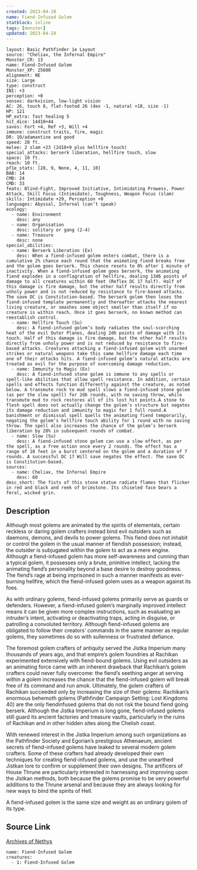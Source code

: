 ```yaml
---
created: 2023-04-28
name: Fiend-Infused Golem
statblock: inline
tags: [monster]
updated: 2023-04-28
---
```

```statblock
layout: Basic Pathfinder 1e Layout
source: "Cheliax, the Infernal Empire"
Monster_CR: 13
name: Fiend-Infused Golem
Monster_XP: 25600
alignment: NE
size: Large
type: construct
INI: +3
perception: +0
senses: darkvision, low-light vision
AC: 26, touch 8, flat-footed 26 (dex -1, natural +18, size -1)
HP: 121
HP_extra: fast healing 5
hit_dice: 14d10+44
saves: Fort +4, Ref +3, Will +4
immune: construct traits, fire, magic
DR: 10/adamantine and good
speed: 20 ft.
melee: 2 slam +23 (2d10+9 plus hellfire touch)
special_attacks: berserk liberation, hellfire touch, slow
space: 10 ft.
reach: 10 ft.
pf1e_stats: [28, 9, None, 4, 11, 10]
BAB: 14
CMB: 24
CMD: 33
feats: Blind-Fight, Improved Initiative, Intimidating Prowess, Power Attack, Skill Focus (Intimidate), Toughness, Weapon Focus (slam)
skills: Intimidate +29, Perception +0
languages: Abyssal, Infernal (can’t speak)
ecology:
  - name: Environment
    desc: any
  - name: Organisation
    desc: solitary or gang (2-4)
  - name: Treasure
    desc: none
special_abilities:
  - name: Berserk Liberation (Ex)
    desc: When a fiend-infused golem enters combat, there is a cumulative 2% chance each round that the animating fiend breaks free and the golem goes berserk. This chance resets to 0% after 1 minute of inactivity. When a fiend-infused golem goes berserk, the animating fiend explodes in a conflagration of hellfire, dealing 13d6 points of damage to all creatures within 60 feet (Reflex DC 17 half). Half of this damage is fire damage, but the other half results directly from unholy power and is not reduced by resistance to fire-based attacks. The save DC is Constitution-based. The berserk golem then loses the fiend-infused template permanently and thereafter attacks the nearest living creature, or smashes some object smaller than itself if no creature is within reach. Once it goes berserk, no known method can reestablish control.
  - name: Hellfire Touch (Su)
    desc: A fiend-infused golem’s body radiates the soul-scorching heat of the evil Outer Planes, dealing 2d6 points of damage with its touch. Half of this damage is fire damage, but the other half results directly from unholy power and is not reduced by resistance to fire-based attacks. Creatures attacking a fiend-infused golem with unarmed strikes or natural weapons take this same hellfire damage each time one of their attacks hits. A fiend-infused golem’s natural attacks are treated as evil for the purpose of overcoming damage reduction.
  - name: Immunity to Magic (Ex)
    desc: A fiend-infused stone golem is immune to any spells or spell-like abilities that allow spell resistance. In addition, certain spells and effects function differently against the creature, as noted below. A transmute rock to mud spell slows a fiend-infused stone golem (as per the slow spell) for 2d6 rounds, with no saving throw, while transmute mud to rock restores all of its lost hit points.A stone to flesh spell does not actually change the golem’s structure but negates its damage reduction and immunity to magic for 1 full round.A banishment or dismissal spell quells the animating fiend temporarily, negating the golem’s hellfire touch ability for 1 round with no saving throw. The spell also increases the chance of the golem’s berserk liberation by 20% in subsequent rounds of combat.
  - name: Slow (Su)
    desc: A fiend-infused stone golem can use a slow effect, as per the spell, as a free action once every 2 rounds. The effect has a range of 10 feet in a burst centered on the golem and a duration of 7 rounds. A successful DC 17 Will save negates the effect. The save DC is Constitution-based.
sources:
  - name: Cheliax, the Infernal Empire
    desc: 60
desc_short: The fists of this stone statue radiate flames that flicker in red and black and reek of brimstone. Its chiseled face bears a feral, wicked grin.
```
## Description
Although most golems are animated by the spirits of elementals, certain reckless or daring golem crafters instead bind evil outsiders such as daemons, demons, and devils to power golems. This fiend does not inhabit or control the golem in the usual manner of fiendish possession; instead, the outsider is subjugated within the golem to act as a mere engine. Although a fiend-infused golem has more self-awareness and cunning than a typical golem, it possesses only a brute, primitive intellect, lacking the animating fiend’s personality beyond a base desire to destroy goodness. The fiend’s rage at being imprisoned in such a manner manifests as ever-burning hellfire, which the fiend-infused golem uses as a weapon against its foes.

As with ordinary golems, fiend-infused golems primarily serve as guards or defenders. However, a fiend-infused golem’s marginally improved intellect means it can be given more complex instructions, such as evaluating an intruder’s intent, activating or deactivating traps, acting in disguise, or patrolling a convoluted territory. Although fiend-infused golems are obligated to follow their creators’ commands in the same manner as regular golems, they sometimes do so with sullenness or frustrated defiance.

The foremost golem crafters of antiquity served the Jistka Imperium many thousands of years ago, and that empire’s golem foundries at Rachikan experimented extensively with fiend-bound golems. Using evil outsiders as an animating force came with an inherent drawback that Rachikan’s golem crafters could never fully overcome: the fiend’s seething anger at serving within a golem increases the chance that the fiend-infused golem will break free of its command and run amok. Ultimately, the golem crafters of Rachikan succeeded only by increasing the size of their golems: Rachikan’s enormous behemoth golems (Pathfinder Campaign Setting: Lost Kingdoms 40) are the only fiendinfused golems that do not risk the bound fiend going berserk. Although the Jistka Imperium is long gone, fiend-infused golems still guard its ancient factories and treasure vaults, particularly in the ruins of Rachikan and in other hidden sites along the Chelish coast.

With renewed interest in the Jistka Imperium among such organizations as the Pathfinder Society and Egorian’s prestigious Athenaeum, ancient secrets of fiend-infused golems have leaked to several modern golem crafters. Some of these crafters had already developed their own techniques for creating fiend-infused golems, and use the unearthed Jistkan lore to confirm or supplement their own designs. The artificers of House Thrune are particularly interested in harnessing and improving upon the Jistkan methods, both because the golems promise to be very powerful additions to the Thrune arsenal and because they are always looking for new ways to bind the spirits of Hell.

A fiend-infused golem is the same size and weight as an ordinary golem of its type.
## Source Link
[Archives of Nethys](https://aonprd.com/MonsterDisplay.aspx?ItemName=Fiend-Infused%20Golem)
```encounter-table
name: Fiend-Infused Golem
creatures:
  - 1: Fiend-Infused Golem
```
